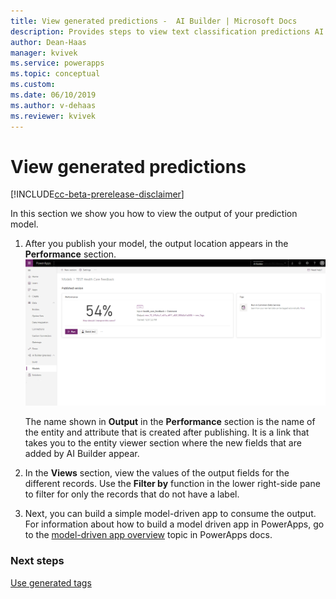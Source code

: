 ```yaml
---
title: View generated predictions -  AI Builder | Microsoft Docs
description: Provides steps to view text classification predictions AI Builder.
author: Dean-Haas
manager: kvivek
ms.service: powerapps
ms.topic: conceptual
ms.custom: 
ms.date: 06/10/2019
ms.author: v-dehaas
ms.reviewer: kvivek
---
```


# View generated predictions

[!INCLUDE[cc-beta-prerelease-disclaimer](./includes/cc-beta-prerelease-disclaimer.md)]

In this section we show you how to view the output of your prediction model.
 
1.	After you publish your model, the output location appears in the **Performance** section.
    ![Tags output location screen](media/tags-output-location.png)

    The name shown in **Output** in the **Performance** section is the name of the entity and attribute that is created after publishing. It is a link that takes you to the entity viewer section where the new fields that are added by AI Builder appear. 
 
2.	In the **Views** section, view the values of the output fields for the different records. Use the **Filter by** function in the lower right-side pane to filter for only the records that do not have a label.
3.	Next, you can build a simple model-driven app to consume the output. For information about how to build a model driven app in PowerApps, go to the [model-driven app overview](/powerapps/maker/model-driven-apps/model-driven-app-overview) topic in PowerApps docs.

### Next steps

[Use generated tags](text-classification-model-use-tags.md) 

